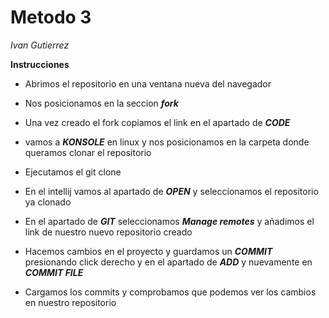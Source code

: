 # Metodo 3
*Ivan Gutierrez*

**Instrucciones**

* Abrimos el repositorio en una ventana nueva del navegador

* Nos posicionamos en la seccion ***fork***

* Una vez creado el fork copiamos el link en el apartado de ***CODE***

* vamos a ***KONSOLE*** en linux y nos posicionamos en la carpeta donde 
queramos clonar el repositorio

* Ejecutamos el git clone 

* En el intellij vamos al apartado de ***OPEN*** y seleccionamos
el repositorio ya clonado

* En el apartado de ***GIT*** seleccionamos ***Manage remotes*** y añadimos
el link de nuestro nuevo repositorio creado

* Hacemos cambios en el proyecto y guardamos un ***COMMIT*** presionando
click derecho y en el apartado de ***ADD*** y nuevamente en ***COMMIT FILE***

* Cargamos los commits y comprobamos que podemos ver los cambios en nuestro repositorio